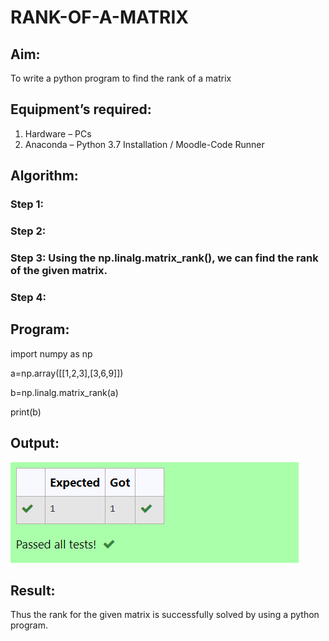 # RANK-OF-A-MATRIX
## Aim:
To write a python program to find the rank of a matrix
## Equipment’s required:
1. 	Hardware – PCs
2. 	Anaconda – Python 3.7 Installation / Moodle-Code Runner
## Algorithm:
### Step 1: 
### Step 2: 
### Step 3: Using the np.linalg.matrix_rank(), we can find the rank of the given matrix.
### Step 4: 
## Program:
import numpy as np

a=np.array([[1,2,3],[3,6,9]])

b=np.linalg.matrix_rank(a)

print(b)
## Output:
![model](output.png)
## Result:
Thus the rank for the given matrix is successfully solved by  using a python program.


